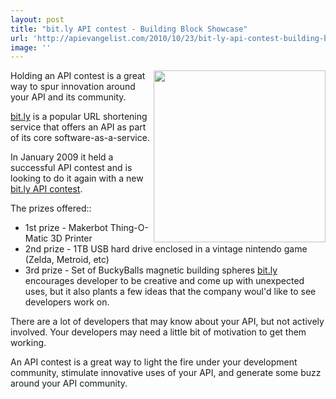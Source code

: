 ```yaml
---
layout: post
title: "bit.ly API contest - Building Block Showcase"
url: 'http://apievangelist.com/2010/10/23/bit-ly-api-contest-building-block-showcase/'
image: ''
---
```


<img src="http://kinlane-productions.s3.amazonaws.com/api-evangelist/bitly-logo.png" alt="" width="275" align="right" />Holding an API contest is a great way to spur innovation around your API and its community.

[bit.ly][1] is a popular URL shortening service that offers an API as part of its core software-as-a-service.

In January 2009 it held a successful API contest and is looking to do it again with a new [bit.ly API contest][2].

The prizes offered::

  * 1st prize - Makerbot Thing-O-Matic 3D Printer
  * 2nd prize - 1TB USB hard drive enclosed in a vintage nintendo game (Zelda, Metroid, etc)
  * 3rd prize - Set of BuckyBalls magnetic building spheres
[bit.ly][1] encourages developer to be creative and come up with unexpected uses, but it also plants a few ideas that the company woul'd like to see developers work on.

There are a lot of developers that may know about your API, but not actively involved. Your developers may need a little bit of motivation to get them working.

An API contest is a great way to light the fire under your development community, stimulate innovative uses of your API, and generate some buzz around your API community.

   [1]: http://bit.ly
   [2]: http://blog.bit.ly/post/1307062006/its-a-bit-ly-api-contest
